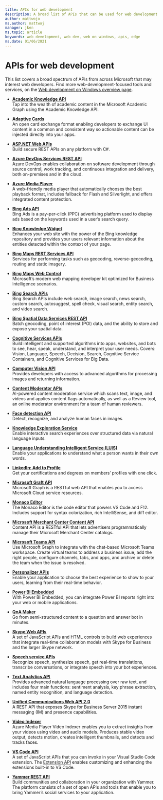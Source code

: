 ```yaml
---
title: APIs for web development
description: A broad list of APIs that can be used for web development from products across Microsoft.
author: mattwojo 
ms.author: mattwoj 
manager: jken
ms.topic: article
keywords: web development, web dev, web on windows, apis, edge
ms.date: 01/06/2021
---
```


# APIs for web development

This list covers a broad spectrum of APIs from across Microsoft that may interest web developers. Find more web-development-focused tools and services, on the [Web development on Windows overview page](./index.md).

- **[Academic Knowledge API](https://azure.microsoft.com/services/cognitive-services/academic-knowledge/)**<br>
Tap into the wealth of academic content in the Microsoft Academic Graph using the Academic Knowledge API.

- **[Adaptive Cards](https://adaptivecards.io/)**<br>
An open card exchange format enabling developers to exchange UI content in a common and consistent way so actionable content can be injected directly into your apps.

- **[ASP.NET Web APIs](https://dotnet.microsoft.com/apps/aspnet/apis)**<br>
Build secure REST APIs on any platform with C#.

- **[Azure DevOps Services REST API](/rest/api/azure/devops/)**<br>
Azure DevOps enables collaboration on software development through source control, work tracking, and continuous integration and delivery, both on-premises and in the cloud.

- **[Azure Media Player](https://azure.microsoft.com/services/media-services/media-player/)**<br>
A web-friendly media player that automatically chooses the best playback format, includes fallback for Flash and Silverlight, and offers integrated content protection.

- **[Bing Ads API](/advertising/guides/)**<br>
Bing Ads is a pay-per-click (PPC) advertising platform used to display ads based on the keywords used in a user’s search query.

- **[Bing Knowledge Widget](https://www.bing.com/widget/knowledge)**<br>
Enhances your web site with the power of the Bing knowledge repository and provides your users relevant information about the entities detected within the context of your page.

- **[Bing Maps REST Services API](/bingmaps/rest-services/)**<br>
Services for performing tasks such as geocoding, reverse-geocoding, routing and static imagery.

- **[Bing Maps Web Control](https://www.bing.com/api/maps/sdkrelease/mapcontrol/isdk#overview)**<br>
Microsoft’s modern web mapping developer kit optimized for Business Intelligence scenarios.

- **[Bing Search APIs](https://www.microsoft.com/bing/apis)**<br>
Bing Search APIs include web search, image search, news search, custom search, autosuggest, spell check, visual search, entity search, and video search.

- **[Bing Spatial Data Services REST API](/bingmaps/spatial-data-services/)**<br>
Batch geocoding, point of interest (POI) data, and the ability to store and expose your spatial data.

- **[Cognitive Services APIs](/azure/cognitive-services/)**<br>
Build intelligent and supported algorithms into apps, websites, and bots to see, hear, speak, understand, and interpret your user needs. Covers: Vision, Language, Speech, Decision, Search, Cognitive Service Containers, and Cognitive Services for Big Data.

- **[Computer Vision API](/azure/cognitive-services/computer-vision/)**<br>
Provides developers with access to advanced algorithms for processing images and returning information.

- **[Content Moderator APIs](/azure/cognitive-services/content-moderator/)**<br>
AI-powered content moderation service which scans text, image, and videos and applies content flags automatically, as well as a Review tool, an online moderator environment for a team of human reviewers.

- **[Face detection API](/azure/cognitive-services/face/)**<br>
Detect, recognize, and analyze human faces in images.

- **[Knowledge Exploration Service](https://github.com/microsoft/cognitive-research-technologies-docs/blob/master/knowledge-exploration-service/GettingStarted.md)**<br>
Enable interactive search experiences over structured data via natural language inputs.

- **[Language Understanding Intelligent Service (LUIS)](/azure/cognitive-services/luis/)**<br>
Enable your applications to understand what a person wants in their own words.

- **[LinkedIn: Add to Profile](https://addtoprofile.linkedin.com/)**<br>
Get your certifications and degrees on members’ profiles with one click.

- **[Microsoft Graft API](/graph/use-the-api)**<br>
Microsoft Graph is a RESTful web API that enables you to access Microsoft Cloud service resources.

- **[Monaco Editor](https://microsoft.github.io/monaco-editor/)**<br>
The Monaco Editor is the code editor that powers VS Code and F12. Includes support for syntax colorization, rich IntelliSense, and diff editor.

- **[Microsoft Merchant Center Content API](/advertising/shopping-content/)**<br>
Content API is a RESTful API that lets advertisers programmatically manage their Microsoft Merchant Center catalogs.

- **[Microsoft Teams API](/graph/teams-concept-overview)**<br>
Use Microsoft Graph to integrate with the chat-based Microsoft Teams workspace. Create virtual teams to address a business issue, add the right people, configure channels, tabs, and apps, and archive or delete the team when the issue is resolved.

- **[Personalizer APIs](/azure/cognitive-services/personalizer/)**<br>
Enable your application to choose the best experience to show to your users, learning from their real-time behavior.

- **[Power BI Embedded](https://azure.microsoft.com/services/power-bi-embedded/)**<br>
With Power BI Embedded, you can integrate Power BI reports right into your web or mobile applications.

- **[QnA Maker](/azure/cognitive-services/QnAMaker/)**<br>
Go from semi-structured content to a question and answer bot in minutes.

- **[Skype Web APIs](/skype-sdk/websdk/docs/skypewebsdk)**<br>
A set of JavaScript APIs and HTML controls to build web experiences that integrate real-time collaboration models with Skype for Business and the larger Skype network.

- **[Speech service APIs](/azure/cognitive-services/speech-service/)**<br>
Recognize speech, synthesize speech, get real-time translations, transcribe conversations, or integrate speech into your bot experiences.

- **[Text Analytics API](/azure/cognitive-services/text-analytics/)**<br>
Provides advanced natural language processing over raw text, and includes four main functions: sentiment analysis, key phrase extraction, named entity recognition, and language detection.

- **[Unified Communications Web API 2.0](/skype-sdk/ucwa/unifiedcommunicationswebapi2_0)**<br>
    A REST API that exposes Skype for Business Server 2015 instant messaging (IM) and presence capabilities.

- **[Video Indexer](/azure/media-services/video-indexer/)**<br>
Azure Media Player Video Indexer enables you to extract insights from your videos using video and audio models. Produces stable video output, detects motion, creates intelligent thumbnails, and detects and tracks faces.

- **[VS Code API](https://code.visualstudio.com/api/references/vscode-api)**<br>
A set of JavaScript APIs that you can invoke in your Visual Studio Code extension. The [Extension API](https://code.visualstudio.com/api) enables customizing and enhancing the extensions built-in to VS Code.

- **[Yammer REST API](/rest/api/yammer/rest-api-rate-limits)**<br>
Build communities and collaboration in your organization with Yammer. The platform consists of a set of open APIs and tools that enable you to bring Yammer’s social services to your application.